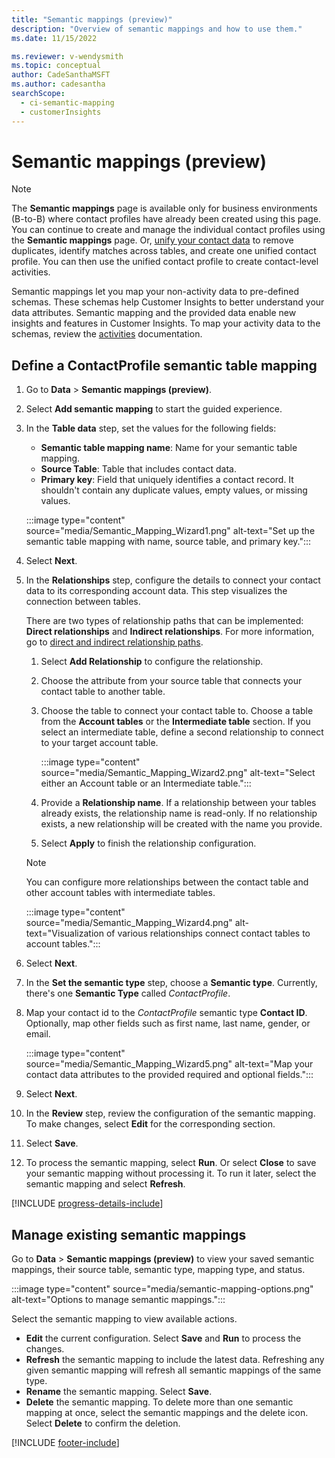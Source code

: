 ```yaml
---
title: "Semantic mappings (preview)"
description: "Overview of semantic mappings and how to use them." 
ms.date: 11/15/2022

ms.reviewer: v-wendysmith
ms.topic: conceptual
author: CadeSanthaMSFT
ms.author: cadesantha
searchScope: 
  - ci-semantic-mapping
  - customerInsights
---
```


# Semantic mappings (preview)

> [!NOTE]
> The **Semantic mappings** page is available only for business environments (B-to-B) where contact profiles have already been created using this page. You can continue to create and manage the individual contact profiles using the **Semantic mappings** page. Or, [unify your contact data](data-unification-contacts.md) to remove duplicates, identify matches across tables, and create one unified contact profile. You can then use the unified contact profile to create contact-level activities.

Semantic mappings let you map your non-activity data to pre-defined schemas. These schemas help Customer Insights to better understand your data attributes. Semantic mapping and the provided data enable new insights and features in Customer Insights. To map your activity data to the schemas, review the [activities](activities.md) documentation.

## Define a ContactProfile semantic table mapping

1. Go to **Data** > **Semantic mappings (preview)**.

1. Select **Add semantic mapping** to start the guided experience.

1. In the **Table data** step, set the values for the following fields:

   - **Semantic table mapping name**: Name for your semantic table mapping.
   - **Source Table**: Table that includes contact data.
   - **Primary key**: Field that uniquely identifies a contact record. It shouldn't contain any duplicate values, empty values, or missing values.

   :::image type="content" source="media/Semantic_Mapping_Wizard1.png" alt-text="Set up the semantic table mapping with name, source table, and primary key.":::

1. Select **Next**.

1. In the **Relationships** step, configure the details to connect your contact data to its corresponding account data. This step visualizes the connection between tables.  

   There are two types of relationship paths that can be implemented: **Direct relationships** and **Indirect relationships**. For more information, go to [direct and indirect relationship paths](relationships.md#relationship-paths).

   1. Select **Add Relationship** to configure the relationship.
   1. Choose the attribute from your source table that connects your contact table to another table.
   1. Choose the table to connect your contact table to. Choose a table from the **Account tables** or the **Intermediate table** section. If you select an intermediate table, define a second relationship to connect to your target account table.

      :::image type="content" source="media/Semantic_Mapping_Wizard2.png" alt-text="Select either an Account table or an Intermediate table.":::

   1. Provide a **Relationship name**. If a relationship between your tables already exists, the relationship name is read-only. If no relationship exists, a new relationship will be created with the name you provide.
   1. Select **Apply** to finish the relationship configuration.

   > [!NOTE]
   > You can configure more relationships between the contact table and other account tables with intermediate tables.
   
     :::image type="content" source="media/Semantic_Mapping_Wizard4.png" alt-text="Visualization of various relationships connect contact tables to account tables.":::

1. Select **Next**.

1. In the **Set the semantic type** step, choose a **Semantic type**. Currently, there's one **Semantic Type** called *ContactProfile*.

1. Map your contact id to the *ContactProfile* semantic type **Contact ID**. Optionally, map other fields such as first name, last name, gender, or email.

   :::image type="content" source="media/Semantic_Mapping_Wizard5.png" alt-text="Map your contact data attributes to the provided required and optional fields.":::

1. Select **Next**.

1. In the **Review** step, review the configuration of the semantic mapping. To make changes, select **Edit** for the corresponding section.

1. Select **Save**.

1. To process the semantic mapping, select **Run**. Or select **Close** to save your semantic mapping without processing it. To run it later, select the semantic mapping and select **Refresh**.

[!INCLUDE [progress-details-include](includes/progress-details-pane.md)]

## Manage existing semantic mappings

Go to **Data** > **Semantic mappings (preview)** to view your saved semantic mappings, their source table, semantic type, mapping type, and status.

:::image type="content" source="media/semantic-mapping-options.png" alt-text="Options to manage semantic mappings.":::

Select the semantic mapping to view available actions.
- **Edit** the current configuration. Select **Save** and **Run** to process the changes.
- **Refresh** the semantic mapping to include the latest data. Refreshing any given semantic mapping will refresh all semantic mappings of the same type.
- **Rename** the semantic mapping. Select **Save**.
- **Delete** the semantic mapping. To delete more than one semantic mapping at once, select the semantic mappings and the delete icon. Select **Delete** to confirm the deletion.

[!INCLUDE [footer-include](includes/footer-banner.md)]
